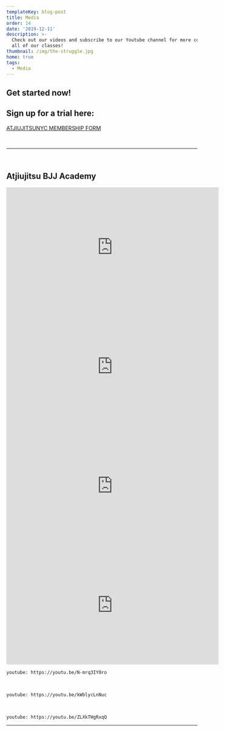 ```yaml
---
templateKey: blog-post
title: Media
order: 14
date: '2019-12-11'
description: >-
  Check out our videos and subscribe to our Youtube channel for more content on
  all of our classes!
thumbnail: /img/the-struggle.jpg
home: true
tags:
  - Media
---
```


## Get started now!

## Sign up for a trial here:

<a
            href="javascript:void(
        window.open(
          'https://form.jotform.com/atjiujitsudev/studio-membership',
          'blank',
          'scrollbars=yes,
          toolbar=no,
          width=700,
          height=500'
        )
      )
    "
          >
ATJIUJITSUNYC MEMBERSHIP FORM
</a>

<br>

---

<br>

## Atjiujitsu BJJ Academy

<iframe width="560" height="315" src="https://www.youtube.com/embed/VkIFBXUWu1M?start=12" title="YouTube video player" frameborder="0" allow="accelerometer; autoplay; clipboard-write; encrypted-media; gyroscope; picture-in-picture" allowfullscreen></iframe>

<iframe width="560" height="315" src="https://www.youtube.com/embed/TStxToBdjI0?start=12" title="YouTube video player" frameborder="0" allow="accelerometer; autoplay; clipboard-write; encrypted-media; gyroscope; picture-in-picture" allowfullscreen></iframe>

<iframe width="560" height="315" src="https://www.youtube.com/embed/3EYNqqJ-lBQ?start=12" title="YouTube video player" frameborder="0" allow="accelerometer; autoplay; clipboard-write; encrypted-media; gyroscope; picture-in-picture" allowfullscreen></iframe>

<iframe width="560" height="315" src="https://www.youtube.com/embed/yKzfq2AnD1g" title="YouTube video player" frameborder="0" allow="accelerometer; autoplay; clipboard-write; encrypted-media; gyroscope; picture-in-picture" allowfullscreen></iframe>

`youtube: https://youtu.be/N-mrq3IY0ro`

<br>

`youtube: https://youtu.be/kWblycLnNuc`

<br>

`youtube: https://youtu.be/ZLXkTHgRxqQ`

---
